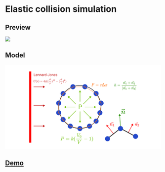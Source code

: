 # Elastic collision simulation 

## Preview
![](media/output.gif)

## Model
![](media/Component3.svg)

## [Demo](https://ogthug-coder.github.io/math_model_hw/)
